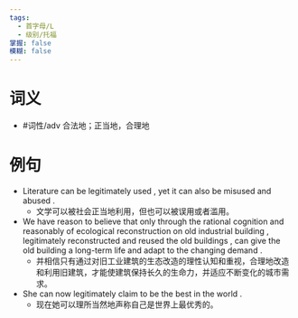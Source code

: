 ```yaml
---
tags:
  - 首字母/L
  - 级别/托福
掌握: false
模糊: false
---
```

# 词义
- #词性/adv  合法地；正当地，合理地
# 例句
- Literature can be legitimately used , yet it can also be misused and abused .
	- 文学可以被社会正当地利用，但也可以被误用或者滥用。
- We have reason to believe that only through the rational cognition and reasonably of ecological reconstruction on old industrial building , legitimately reconstructed and reused the old buildings , can give the old building a long-term life and adapt to the changing demand .
	- 并相信只有通过对旧工业建筑的生态改造的理性认知和重视，合理地改造和利用旧建筑，才能使建筑保持长久的生命力，并适应不断变化的城市需求。
- She can now legitimately claim to be the best in the world .
	- 现在她可以理所当然地声称自己是世界上最优秀的。
